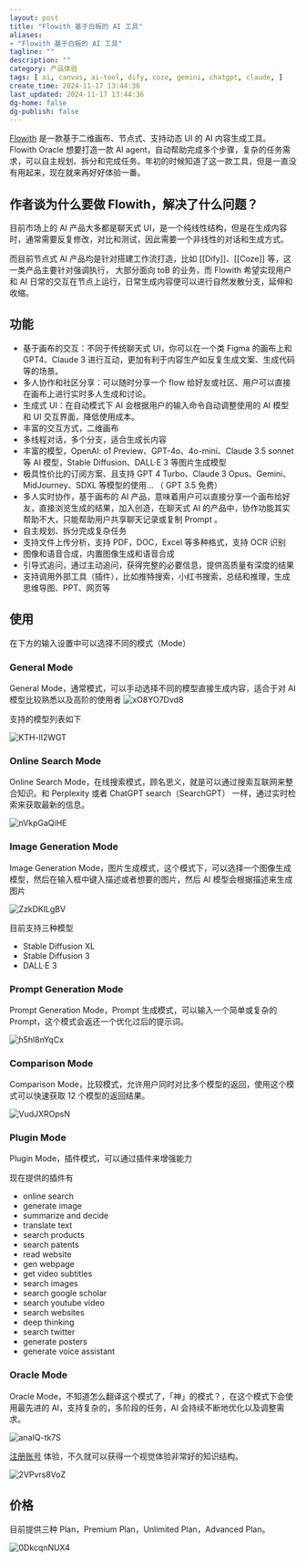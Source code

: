 ```yaml
---
layout: post
title: "Flowith 基于白板的 AI 工具"
aliases:
- "Flowith 基于白板的 AI 工具"
tagline: ""
description: ""
category: 产品体验
tags: [ ai, canvas, ai-tool, dify, coze, gemini, chatgpt, claude, ]
create_time: 2024-11-17 13:44:36
last_updated: 2024-11-17 13:44:36
dg-home: false
dg-publish: false
---
```


[Flowith](https://gtk.pw/flowith) 是一款基于二维画布、节点式、支持动态 UI 的 AI 内容生成工具。Flowith Oracle 想要打造一款 AI agent，自动帮助完成多个步骤，复杂的任务需求，可以自主规划、拆分和完成任务。年初的时候知道了这一款工具，但是一直没有用起来，现在就来再好好体验一番。

## 作者谈为什么要做 Flowith，解决了什么问题？

目前市场上的 AI 产品大多都是聊天式 UI，是一个纯线性结构，但是在生成内容时，通常需要反复修改，对比和测试，因此需要一个非线性的对话和生成方式。

而目前节点式 AI 产品均是针对搭建工作流打造，比如 [[Dify]]、[[Coze]] 等，这一类产品主要针对强调执行， 大部分面向 toB 的业务，而 Flowith 希望实现用户和 AI 日常的交互在节点上运行，日常生成内容便可以进行自然发散分支，延伸和收缩。

## 功能

- 基于画布的交互：不同于传统聊天式 UI，你可以在一个类 Figma 的画布上和 GPT4、Claude 3 进行互动，更加有利于内容生产如反复生成文案、生成代码等的场景。
- 多人协作和社区分享：可以随时分享一个 flow 给好友或社区、用户可以直接在画布上进行实时多人生成和讨论。
- 生成式 UI：在自动模式下 AI 会根据用户的输入命令自动调整使用的 AI 模型和 UI 交互界面，降低使用成本。
- 丰富的交互方式，二维画布
- 多线程对话，多个分支，适合生成长内容
- 丰富的模型，OpenAI: o1 Preview、GPT-4o、4o-mini、Claude 3.5 sonnet 等 AI 模型，Stable Diffusion、DALL·E 3 等图片生成模型
- 极具性价比的订阅方案、且支持 GPT 4 Turbo、Claude 3 Opus、Gemini、MidJourney、SDXL 等模型的使用... （ GPT 3.5 免费）
- 多人实时协作，基于画布的 AI 产品，意味着用户可以直接分享一个画布给好友，直接浏览生成的结果，加入创造，在聊天式 AI 的产品中，协作功能其实帮助不大，只能帮助用户共享聊天记录或复制 Prompt 。
- 自主规划、拆分完成复杂任务
- 支持文件上传分析，支持 PDF，DOC，Excel 等多种格式，支持 OCR 识别
- 图像和语音合成，内置图像生成和语音合成
- 引导式追问，通过主动追问，获得完整的必要信息，提供高质量有深度的结果
- 支持调用外部工具（插件），比如推特搜索，小红书搜索，总结和推理，生成思维导图、PPT、网页等

## 使用

在下方的输入设置中可以选择不同的模式（Mode）

### General Mode

General Mode，通常模式，可以手动选择不同的模型直接生成内容，适合于对 AI 模型比较熟悉以及高阶的使用者
![xO8YO7Dvd8](https://pic.einverne.info/images/xO8YO7Dvd8.png)

支持的模型列表如下

![KTH-lI2WGT](https://pic.einverne.info/images/KTH-lI2WGT.png)

### Online Search Mode

Online Search Mode，在线搜索模式，顾名思义，就是可以通过搜索互联网来整合知识。和 Perplexity 或者 ChatGPT search（SearchGPT） 一样，通过实时检索来获取最新的信息。

![nVkpGaQiHE](https://pic.einverne.info/images/nVkpGaQiHE.png)

### Image Generation Mode

Image Generation Mode，图片生成模式，这个模式下，可以选择一个图像生成模型，然后在输入框中键入描述或者想要的图片，然后 AI 模型会根据描述来生成图片

![ZzkDKlLgBV](https://pic.einverne.info/images/ZzkDKlLgBV.png)

目前支持三种模型

- Stable Diffusion XL
- Stable Diffusion 3
- DALL·E 3

### Prompt Generation Mode

Prompt Generation Mode，Prompt 生成模式，可以输入一个简单或复杂的 Prompt，这个模式会返还一个优化过后的提示词。

![h5hl8nYqCx](https://pic.einverne.info/images/h5hl8nYqCx.png)

### Comparison Mode

Comparison Mode，比较模式，允许用户同时对比多个模型的返回，使用这个模式可以快速获取 12 个模型的返回结果。

![VudJXROpsN](https://pic.einverne.info/images/VudJXROpsN.png)

### Plugin Mode

Plugin Mode，插件模式，可以通过插件来增强能力

现在提供的插件有

- online search
- generate image
- summarize and decide
- translate text
- search products
- search patents
- read website
- gen webpage
- get video subtitles
- search images
- search google scholar
- search youtube video
- search websites
- deep thinking
- search twitter
- generate posters
- generate voice assistant

### Oracle Mode

Oracle Mode，不知道怎么翻译这个模式了，「神」的模式？，在这个模式下会使用最先进的 AI，支持复杂的，多阶段的任务，AI 会持续不断地优化以及调整需求。

![anaIQ-tk7S](https://pic.einverne.info/images/anaIQ-tk7S.png)

[注册账号](https://gtk.pw/flowith) 体验，不久就可以获得一个视觉体验非常好的知识结构。

![2VPvrs8VoZ](https://pic.einverne.info/images/2VPvrs8VoZ.png)

## 价格

目前提供三种 Plan，Premium Plan，Unlimited Plan，Advanced Plan。

![0DkcqnNUX4](https://pic.einverne.info/images/0DkcqnNUX4.png)
